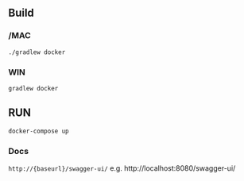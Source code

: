 ## Build
### /MAC
```./gradlew docker```
### WIN
```gradlew docker```
## RUN
```docker-compose up```

### Docs
```http://{baseurl}/swagger-ui/``` e.g. http://localhost:8080/swagger-ui/